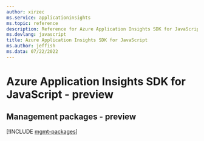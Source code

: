 ```yaml
---
author: xirzec
ms.service: applicationinsights
ms.topic: reference
description: Reference for Azure Application Insights SDK for JavaScript
ms.devlang: javascript
title: Azure Application Insights SDK for JavaScript
ms.author: jeffish
ms.data: 07/22/2022
---
```

# Azure Application Insights SDK for JavaScript - preview

## Management packages - preview
[!INCLUDE [mgmt-packages](application-insights-mgmt-index.md)]
